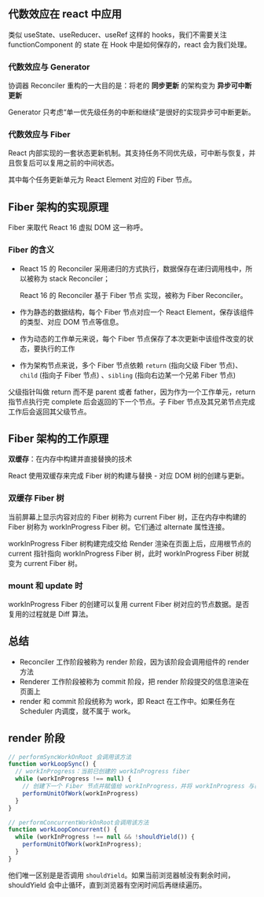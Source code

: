 ## 代数效应在 react 中应用

类似 useState、useReducer、useRef 这样的 hooks，我们不需要关注 functionComponent 的 state 在 Hook 中是如何保存的，react 会为我们处理。

### 代数效应与 Generator

协调器 Reconciler 重构的一大目的是：将老的 **同步更新** 的架构变为 **异步可中断更新**

Generator 只考虑“单一优先级任务的中断和继续”是很好的实现异步可中断更新。

### 代数效应与 Fiber

React 内部实现的一套状态更新机制。其支持任务不同优先级，可中断与恢复，并且恢复后可以复用之前的中间状态。

其中每个任务更新单元为 React Element 对应的 Fiber 节点。

## Fiber 架构的实现原理

Fiber 来取代 React 16 虚拟 DOM  这一称呼。

### Fiber 的含义

- React 15 的 Reconciler 采用递归的方式执行，数据保存在递归调用栈中，所以被称为 stack Reconciler；

  React 16 的 Reconciler 基于 Fiber 节点 实现，被称为 Fiber Reconciler。

- 作为静态的数据结构，每个 Fiber 节点对应一个 React Element，保存该组件的类型、对应 DOM 节点等信息。

- 作为动态的工作单元来说，每个 Fiber 节点保存了本次更新中该组件改变的状态，要执行的工作

- 作为架构节点来说，多个 Fiber 节点依赖 `return` (指向父级 Fiber 节点)、`child` (指向子 Fiber 节点)  、`sibling` (指向右边某一个兄弟 Fiber 节点)

父级指针叫做 return 而不是 parent 或者 father，因为作为一个工作单元，return 指节点执行完 complete 后会返回的下一个节点。子 Fiber 节点及其兄弟节点完成工作后会返回其父级节点。

## Fiber 架构的工作原理

**双缓存**：在内存中构建并直接替换的技术

React 使用双缓存来完成 Fiber 树的构建与替换 - 对应 DOM 树的创建与更新。

### 双缓存 Fiber 树

当前屏幕上显示内容对应的 Fiber 树称为 current Fiber 树，正在内存中构建的 Fiber 树称为 workInProgress Fiber 树。它们通过 alternate 属性连接。

workInProgress Fiber 树构建完成交给 Render 渲染在页面上后，应用根节点的 current 指针指向 workInProgress Fiber  树，此时 workInProgress Fiber 树就变为 current Fiber 树。

### mount 和 update 时

workInProgress Fiber 的创建可以复用 current Fiber 树对应的节点数据。是否复用的过程就是 Diff 算法。

## 总结

- Reconciler 工作阶段被称为 render 阶段，因为该阶段会调用组件的 render 方法
- Renderer 工作阶段被称为 commit 阶段，把 render 阶段提交的信息渲染在页面上
- render 和 commit 阶段统称为 work，即 React 在工作中。如果任务在 Scheduler 内调度，就不属于 work。

## render 阶段

```js
// performSyncWorkOnRoot 会调用该方法
function workLoopSync() {
  // workInProgress：当前已创建的 workInProgress fiber
  while (workInProgress !== null) {
    // 创建下一个 Fiber 节点并赋值给 workInProgress，并将 workInProgress 与已创建的 Fiber 节点连接起来构成 Fiber 树
    performUnitOfWork(workInProgress)
  }
}

// performConcurrentWorkOnRoot会调用该方法
function workLoopConcurrent() {
  while (workInProgress !== null && !shouldYield()) {
    performUnitOfWork(workInProgress);
  }
}
```

他们唯一区别是是否调用 `shouldYield`。如果当前浏览器帧没有剩余时间，shouldYield 会中止循环，直到浏览器有空闲时间后再继续遍历。
